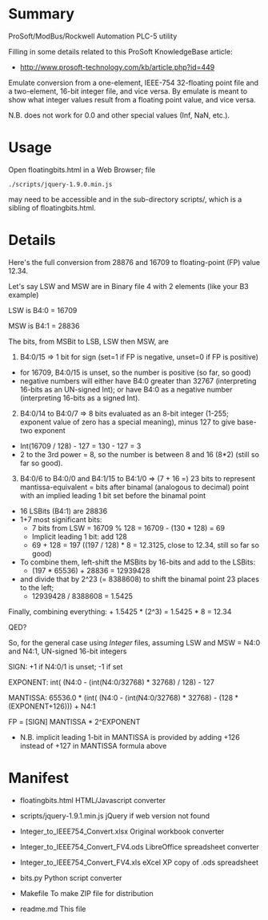 Summary
=======

  ProSoft/ModBus/Rockwell Automation PLC-5 utility

  Filling in some details related to this ProSoft KnowledgeBase article:

  - http://www.prosoft-technology.com/kb/article.php?id=449

  Emulate conversion from a one-element, IEEE-754 32-floating point file
  and a two-element, 16-bit integer file, and vice versa.  By emulate is
  meant to show what integer values result from a floating point value, and
  vice versa.


  N.B. does not work for 0.0 and other special values (Inf, NaN, etc.).

Usage
=====

  Open floatingbits.html in a Web Browser; file 

    ./scripts/jquery-1.9.0.min.js

  may need to be accessible and in the sub-directory scripts/, which is a
  sibling of floatingbits.html.


Details
=======

Here's the full conversion from 28876 and 16709 to floating-point (FP)
value 12.34.


Let's say LSW and MSW are in Binary file 4 with 2 elements  (like your B3
example)


LSW is B4:0 = 16709

MSW is B4:1 = 28836


The bits, from MSBit to LSB, LSW then MSW, are

1. B4:0/15 => 1 bit for sign (set=1 if FP is negative, unset=0 if FP is
positive)
 - for 16709, B4:0/15 is unset, so the number is positive (so far, so good)
 - negative numbers will either have B4:0 greater than 32767 (interpreting
16-bits as an UN-signed Int); or have B4:0 as a negative
number (interpreting 16-bits as a signed Int).
2. B4:0/14 to B4:0/7 => 8 bits evaluated as an 8-bit integer (1-255;
exponent value of zero has a special meaning), minus 127 to give base-two
exponent
 - Int(16709 / 128) - 127 = 130 - 127 = 3
 - 2 to the 3rd power = 8, so the number is between 8 and 16 (8*2) (still
so far so good).
3. B4:0/6 to B4:0/0 and B4:1/15 to B4:1/0 => (7 + 16 =) 23 bits to
represent mantissa-equivalent = bits after binamal (analogous to decimal)
point with an implied leading 1 bit set before the binamal point
 - 16 LSBits (B4:1) are 28836
 - 1+7 most significant bits:
     - 7 bits from LSW = 16709 % 128 = 16709 - (130 * 128) = 69
     - Implicit leading 1 bit:  add 128
     - 69 + 128 = 197  ((197 / 128) * 8 = 12.3125, close to 12.34, still so
far so good)
 - To combine them, left-shift the MSBits by 16-bits and add to the LSBits:
     - (197 * 65536) + 28836 = 12939428
 - and divide that by 2^23 (= 8388608) to shift the binamal point 23 places
to the left;
     - 12939428 / 8388608 = 1.5425

Finally, combining everything: + 1.5425 * (2^3) = 1.5425 * 8 = 12.34


QED?


So, for the general case using *Integer* files, assuming LSW and MSW = N4:0
and N4:1, UN-signed 16-bit integers

SIGN:  +1 if N4:0/1 is unset; -1 if set

EXPONENT:  int( (N4:0 - (int(N4:0/32768) * 32768) / 128) - 127

MANTISSA:  65536.0 * (int( (N4:0 - (int(N4:0/32768) * 32768) - (128 *
(EXPONENT+126))) + N4:1

FP = [SIGN]  MANTISSA * 2^EXPONENT


- N.B. implicit leading 1-bit in MANTISSA is provided by adding +126
instead of +127 in MANTISSA formula above


Manifest
========

  - floatingbits.html                   HTML/Javascript converter
  - scripts/jquery-1.9.1.min.js         jQuery if web version not found

  - Integer_to_IEEE754_Convert.xlsx     Original workbook converter
  - Integer_to_IEEE754_Convert_FV4.ods  LibreOffice spreadsheet converter
  - Integer_to_IEEE754_Convert_FV4.xls  eXcel XP copy of .ods spreadsheet
  - bits.py                             Python script converter
  - Makefile                            To make ZIP file for distribution
  - readme.md                           This file
